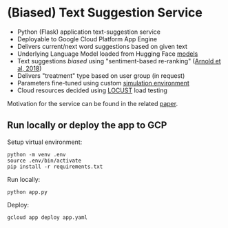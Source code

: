 # (Biased) Text Suggestion Service

* Python (Flask) application text-suggestion service
* Deployable to Google Cloud Platform App Engine
* Delivers current/next word suggestions based on given text
* Underlying Language Model loaded from Hugging Face [models](https://huggingface.co/models)
* Text suggestions *biased* using "sentiment-based re-ranking" ([Arnold et al, 2018](https://dl.acm.org/doi/abs/10.20380/GI2018.07))
* Delivers "treatment" type based on user group (in request)
* Parameters fine-tuned using custom [simulation environment](https://github.com/North-AIMC/text-suggestion-experiments/blob/master/evaluation.py)
* Cloud resources decided using [LOCUST](https://locust.io/) load testing

Motivation for the service can be found in the related [paper](https://aclanthology.org/2021.hcinlp-1.17.pdf).

## Run locally or deploy the app to GCP
Setup virtual environment:
```
python -m venv .env
source .env/bin/activate
pip install -r requirements.txt
```
Run locally:
```
python app.py
```
Deploy:
```
gcloud app deploy app.yaml
```
